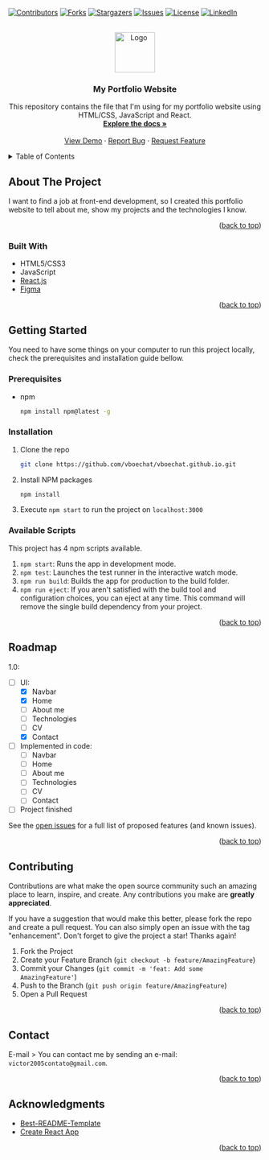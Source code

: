<div id="top"></div>
<!-- PROJECT SHIELDS -->

[![Contributors][contributors-shield]][contributors-url]
[![Forks][forks-shield]][forks-url]
[![Stargazers][stars-shield]][stars-url]
[![Issues][issues-shield]][issues-url]
[![License][license-shield]][license-url]
[![LinkedIn][linkedin-shield]][linkedin-url]



<!-- PROJECT LOGO -->
<br />
<div align="center">
  <a href="https://github.com/vboechat/vboechat.github.io">
    <img src="images/logo.png" alt="Logo" width="80" height="80">
  </a>

<h3 align="center">My Portfolio Website</h3>

  <p align="center">
    This repository contains the file that I'm using for my portfolio website using HTML/CSS, JavaScript and React.
    <br />
    <a href="https://github.com/vboechat/vboechat.github.io"><strong>Explore the docs »</strong></a>
    <br />
    <br />
    <a href="https://github.com/vboechat/vboechat.github.io">View Demo</a>
    ·
    <a href="https://github.com/vboechat/vboechat.github.io/issues">Report Bug</a>
    ·
    <a href="https://github.com/vboechat/vboechat.github.io/issues">Request Feature</a>
  </p>
</div>



<!-- TABLE OF CONTENTS -->
<details>
  <summary>Table of Contents</summary>
  <ol>
    <li>
      <a href="#about-the-project">About The Project</a>
      <ul>
        <li><a href="#built-with">Built With</a></li>
      </ul>
    </li>
    <li>
      <a href="#getting-started">Getting Started</a>
      <ul>
        <li><a href="#prerequisites">Prerequisites</a></li>
        <li><a href="#installation">Installation</a></li>
        <li><a href="#available-scripts">Available Scripts</a></li>
      </ul>
    </li>
    <!-- <li><a href="#usage">Usage</a></li> -->
    <li><a href="#roadmap">Roadmap</a></li>
    <li><a href="#contributing">Contributing</a></li>
    <!-- <li><a href="#license">License</a></li> -->
    <li><a href="#contact">Contact</a></li>
    <li><a href="#acknowledgments">Acknowledgments</a></li>
  </ol>
</details>



<!-- ABOUT THE PROJECT -->
## About The Project

I want to find a job at front-end development, so I created this portfolio website to tell about me, show my projects and the technologies I know.

<p align="right">(<a href="#top">back to top</a>)</p>



### Built With

* HTML5/CSS3
* JavaScript
* [React.js](https://reactjs.org/)
* [Figma](https://www.figma.com/)

<p align="right">(<a href="#top">back to top</a>)</p>



<!-- GETTING STARTED -->
## Getting Started

You need to have some things on your computer to run this project locally, check the prerequisites and installation guide bellow.

### Prerequisites

* npm
  ```sh
  npm install npm@latest -g
  ```

### Installation

1. Clone the repo
   ```sh
   git clone https://github.com/vboechat/vboechat.github.io.git
   ```
2. Install NPM packages
   ```sh
   npm install
   ```
3. Execute `npm start` to run the project on `localhost:3000` 

### Available Scripts

This project has 4 npm scripts available.

1. `npm start`: Runs the app in development mode.
2. `npm test`: Launches the test runner in the interactive watch mode.
3. `npm run build`: Builds the app for production to the build folder.
4. `npm run eject`: If you aren't satisfied with the build tool and configuration choices, you can eject at any time. This command will remove the single build dependency from your project.


<p align="right">(<a href="#top">back to top</a>)</p>



<!-- USAGE EXAMPLES
## Usage

Use this space to show useful examples of how a project can be used. Additional screenshots, code examples and demos work well in this space. You may also link to more resources.

<p align="right">(<a href="#top">back to top</a>)</p>


-->
<!-- ROADMAP -->
## Roadmap

1.0:
- [ ] UI:
  - [X] Navbar
  - [X] Home
  - [ ] About me  
  - [ ] Technologies
  - [ ] CV
  - [X] Contact
- [ ] Implemented in code:
    - [ ] Navbar
    - [ ] Home
    - [ ] About me
    - [ ] Technologies
    - [ ] CV
    - [ ] Contact
- [ ] Project finished

See the [open issues](https://github.com/vboechat/vboechat.github.io/issues) for a full list of proposed features (and known issues).

<p align="right">(<a href="#top">back to top</a>)</p>



<!-- CONTRIBUTING -->
## Contributing

Contributions are what make the open source community such an amazing place to learn, inspire, and create. Any contributions you make are **greatly appreciated**.

If you have a suggestion that would make this better, please fork the repo and create a pull request. You can also simply open an issue with the tag "enhancement".
Don't forget to give the project a star! Thanks again!

1. Fork the Project
2. Create your Feature Branch (`git checkout -b feature/AmazingFeature`)
3. Commit your Changes (`git commit -m 'feat: Add some AmazingFeature'`)
4. Push to the Branch (`git push origin feature/AmazingFeature`)
5. Open a Pull Request

<p align="right">(<a href="#top">back to top</a>)</p>



<!-- LICENSE
## License

Distributed under the MIT License. See `LICENSE.txt` for more information.

<p align="right">(<a href="#top">back to top</a>)</p>
-->


<!-- CONTACT -->
## Contact

E-mail > You can contact me by sending an e-mail: `victor2005contato@gmail.com`.

<p align="right">(<a href="#top">back to top</a>)</p>


<!-- ACKNOWLEDGMENTS -->
## Acknowledgments

* [Best-README-Template](https://github.com/othneildrew/Best-README-Template/)
* [Create React App](https://create-react-app.dev/)

<p align="right">(<a href="#top">back to top</a>)</p>



<!-- MARKDOWN LINKS & IMAGES -->
<!-- https://www.markdownguide.org/basic-syntax/#reference-style-links -->
[contributors-shield]: https://img.shields.io/github/contributors/vboechat/vboechat.github.io.svg?style=for-the-badge
[contributors-url]: https://github.com/vboechat/vboechat.github.io/graphs/contributors
[forks-shield]: https://img.shields.io/github/forks/vboechat/vboechat.github.io.svg?style=for-the-badge
[forks-url]: https://github.com/vboechat/vboechat.github.io/network/members
[stars-shield]: https://img.shields.io/github/stars/vboechat/vboechat.github.io.svg?style=for-the-badge
[stars-url]: https://github.com/vboechat/vboechat.github.io/stargazers
[issues-shield]: https://img.shields.io/github/issues/vboechat/vboechat.github.io.svg?style=for-the-badge
[issues-url]: https://github.com/vboechat/vboechat.github.io/issues
[license-shield]: https://img.shields.io/github/license/vboechat/vboechat.github.io.svg?style=for-the-badge
[license-url]: https://github.com/vboechat/vboechat.github.io/blob/master/LICENSE.txt
[linkedin-shield]: https://img.shields.io/badge/-LinkedIn-black.svg?style=for-the-badge&logo=linkedin&colorB=555
[linkedin-url]: https://www.linkedin.com/in/victor-ribeiro-boechat-641225238/
[product-screenshot]: images/screenshot.png